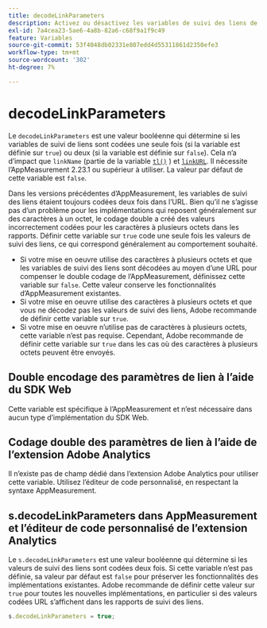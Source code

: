 ```yaml
---
title: decodeLinkParameters
description: Activez ou désactivez les variables de suivi des liens de double codage d’AppMeasurement.
exl-id: 7a4cea23-5ae6-4a8b-82a6-c68f9a1f9c49
feature: Variables
source-git-commit: 53f4048db02331e807edd4d55311861d2350efe3
workflow-type: tm+mt
source-wordcount: '302'
ht-degree: 7%

---
```


# decodeLinkParameters

Le `decodeLinkParameters` est une valeur booléenne qui détermine si les variables de suivi de liens sont codées une seule fois (si la variable est définie sur `true`) ou deux (si la variable est définie sur `false`). Cela n’a d’impact que `linkName` (partie de la variable [`tl()`](../functions/tl-method.md) ) et [`linkURL`](linkurl.md). Il nécessite l’AppMeasurement 2.23.1 ou supérieur à utiliser. La valeur par défaut de cette variable est `false`.

Dans les versions précédentes d’AppMeasurement, les variables de suivi des liens étaient toujours codées deux fois dans l’URL. Bien qu’il ne s’agisse pas d’un problème pour les implémentations qui reposent généralement sur des caractères à un octet, le codage double a créé des valeurs incorrectement codées pour les caractères à plusieurs octets dans les rapports. Définir cette variable sur `true` code une seule fois les valeurs de suivi des liens, ce qui correspond généralement au comportement souhaité.

* Si votre mise en oeuvre utilise des caractères à plusieurs octets et que les variables de suivi des liens sont décodées au moyen d’une URL pour compenser le double codage de l’AppMeasurement, définissez cette variable sur `false`. Cette valeur conserve les fonctionnalités d’AppMeasurement existantes.
* Si votre mise en oeuvre utilise des caractères à plusieurs octets et que vous ne décodez pas les valeurs de suivi des liens, Adobe recommande de définir cette variable sur `true`.
* Si votre mise en oeuvre n’utilise pas de caractères à plusieurs octets, cette variable n’est pas requise. Cependant, Adobe recommande de définir cette variable sur `true` dans les cas où des caractères à plusieurs octets peuvent être envoyés.

## Double encodage des paramètres de lien à l’aide du SDK Web

Cette variable est spécifique à l’AppMeasurement et n’est nécessaire dans aucun type d’implémentation du SDK Web.

## Codage double des paramètres de lien à l’aide de l’extension Adobe Analytics

Il n’existe pas de champ dédié dans l’extension Adobe Analytics pour utiliser cette variable. Utilisez l’éditeur de code personnalisé, en respectant la syntaxe AppMeasurement.

## s.decodeLinkParameters dans AppMeasurement et l’éditeur de code personnalisé de l’extension Analytics

Le `s.decodeLinkParameters` est une valeur booléenne qui détermine si les valeurs de suivi des liens sont codées deux fois. Si cette variable n’est pas définie, sa valeur par défaut est `false` pour préserver les fonctionnalités des implémentations existantes. Adobe recommande de définir cette valeur sur `true` pour toutes les nouvelles implémentations, en particulier si des valeurs codées URL s’affichent dans les rapports de suivi des liens.

```js
s.decodeLinkParameters = true;
```
